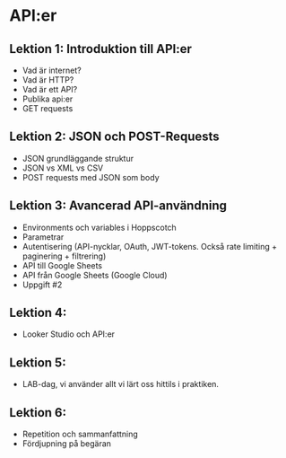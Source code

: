 # API:er

## Lektion 1: Introduktion till API:er
* Vad är internet?
* Vad är HTTP?
* Vad är ett API?
* Publika api:er
* GET requests

## Lektion 2: JSON och POST-Requests
* JSON grundläggande struktur
* JSON vs XML vs CSV
* POST requests med JSON som body

## Lektion 3: Avancerad API-användning
* Environments och variables i Hoppscotch
* Parametrar
* Autentisering (API-nycklar, OAuth, JWT-tokens. Också rate limiting + paginering + filtrering)
* API till Google Sheets
* API från Google Sheets (Google Cloud)
* Uppgift #2

## Lektion 4:
* Looker Studio och API:er

## Lektion 5:
* LAB-dag, vi använder allt vi lärt oss hittils i praktiken.

## Lektion 6:
* Repetition och sammanfattning
* Fördjupning på begäran